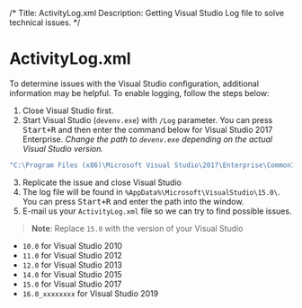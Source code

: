 /*
Title: ActivityLog.xml
Description: Getting Visual Studio Log file to solve technical issues.
*/

# ActivityLog.xml

To determine issues with the Visual Studio configuration, additional information may be helpful. To enable logging, follow the steps below:

1. Close Visual Studio first.
2. Start Visual Studio (`devenv.exe`) with `/Log` parameter. You can press <kbd>Start+R</kbd> and then enter the command below for Visual Studio 2017 Enterprise. *Change the path to `devenv.exe` depending on the actual Visual Studio version.*
```bash
"C:\Program Files (x86)\Microsoft Visual Studio\2017\Enterprise\Common7\IDE\devenv.exe" /Log
```
3. Replicate the issue and close Visual Studio
4. The log file will be found in `%AppData%\Microsoft\VisualStudio\15.0\`. You can press <kbd>Start+R</kbd> and enter the path into the window.
5. E-mail us your `ActivityLog.xml` file so we can try to find possible issues.

> **Note**: Replace `15.0` with the version of your Visual Studio

* `10.0` for Visual Studio 2010
* `11.0` for Visual Studio 2012
* `12.0` for Visual Studio 2013
* `14.0` for Visual Studio 2015
* `15.0` for Visual Studio 2017
* `16.0_xxxxxxxx` for Visual Studio 2019
